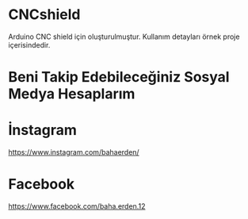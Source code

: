 # CNCshield
Arduino CNC shield için oluşturulmuştur. Kullanım detayları örnek proje içerisindedir.
# Beni Takip Edebileceğiniz Sosyal Medya Hesaplarım
# İnstagram
https://www.instagram.com/bahaerden/
# Facebook
https://www.facebook.com/baha.erden.12
